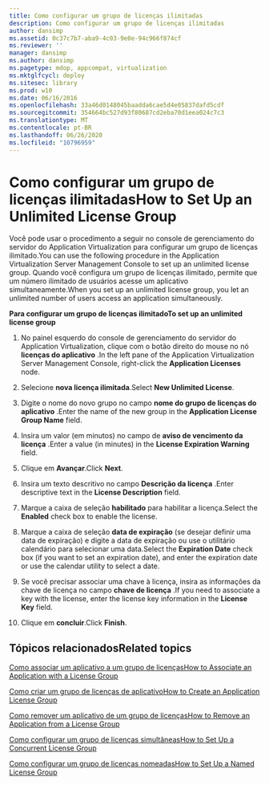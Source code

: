 ```yaml
---
title: Como configurar um grupo de licenças ilimitadas
description: Como configurar um grupo de licenças ilimitadas
author: dansimp
ms.assetid: 0c37c7b7-aba9-4c03-9e0e-94c966f874cf
ms.reviewer: ''
manager: dansimp
ms.author: dansimp
ms.pagetype: mdop, appcompat, virtualization
ms.mktglfcycl: deploy
ms.sitesec: library
ms.prod: w10
ms.date: 06/16/2016
ms.openlocfilehash: 33a46d0148045baadda6cae5d4e05837dafd5cdf
ms.sourcegitcommit: 354664bc527d93f80687cd2eba70d1eea024c7c3
ms.translationtype: MT
ms.contentlocale: pt-BR
ms.lasthandoff: 06/26/2020
ms.locfileid: "10796959"
---
```

# <span data-ttu-id="5a8b3-103">Como configurar um grupo de licenças ilimitadas</span><span class="sxs-lookup"><span data-stu-id="5a8b3-103">How to Set Up an Unlimited License Group</span></span>


<span data-ttu-id="5a8b3-104">Você pode usar o procedimento a seguir no console de gerenciamento do servidor do Application Virtualization para configurar um grupo de licenças ilimitado.</span><span class="sxs-lookup"><span data-stu-id="5a8b3-104">You can use the following procedure in the Application Virtualization Server Management Console to set up an unlimited license group.</span></span> <span data-ttu-id="5a8b3-105">Quando você configura um grupo de licenças ilimitado, permite que um número ilimitado de usuários acesse um aplicativo simultaneamente.</span><span class="sxs-lookup"><span data-stu-id="5a8b3-105">When you set up an unlimited license group, you let an unlimited number of users access an application simultaneously.</span></span>

**<span data-ttu-id="5a8b3-106">Para configurar um grupo de licenças ilimitado</span><span class="sxs-lookup"><span data-stu-id="5a8b3-106">To set up an unlimited license group</span></span>**

1.  <span data-ttu-id="5a8b3-107">No painel esquerdo do console de gerenciamento do servidor do Application Virtualization, clique com o botão direito do mouse no nó **licenças do aplicativo** .</span><span class="sxs-lookup"><span data-stu-id="5a8b3-107">In the left pane of the Application Virtualization Server Management Console, right-click the **Application Licenses** node.</span></span>

2.  <span data-ttu-id="5a8b3-108">Selecione **nova licença ilimitada**.</span><span class="sxs-lookup"><span data-stu-id="5a8b3-108">Select **New Unlimited License**.</span></span>

3.  <span data-ttu-id="5a8b3-109">Digite o nome do novo grupo no campo **nome do grupo de licenças do aplicativo** .</span><span class="sxs-lookup"><span data-stu-id="5a8b3-109">Enter the name of the new group in the **Application License Group Name** field.</span></span>

4.  <span data-ttu-id="5a8b3-110">Insira um valor (em minutos) no campo de **aviso de vencimento da licença** .</span><span class="sxs-lookup"><span data-stu-id="5a8b3-110">Enter a value (in minutes) in the **License Expiration Warning** field.</span></span>

5.  <span data-ttu-id="5a8b3-111">Clique em **Avançar**.</span><span class="sxs-lookup"><span data-stu-id="5a8b3-111">Click **Next**.</span></span>

6.  <span data-ttu-id="5a8b3-112">Insira um texto descritivo no campo **Descrição da licença** .</span><span class="sxs-lookup"><span data-stu-id="5a8b3-112">Enter descriptive text in the **License Description** field.</span></span>

7.  <span data-ttu-id="5a8b3-113">Marque a caixa de seleção **habilitado** para habilitar a licença.</span><span class="sxs-lookup"><span data-stu-id="5a8b3-113">Select the **Enabled** check box to enable the license.</span></span>

8.  <span data-ttu-id="5a8b3-114">Marque a caixa de seleção **data de expiração** (se desejar definir uma data de expiração) e digite a data de expiração ou use o utilitário calendário para selecionar uma data.</span><span class="sxs-lookup"><span data-stu-id="5a8b3-114">Select the **Expiration Date** check box (if you want to set an expiration date), and enter the expiration date or use the calendar utility to select a date.</span></span>

9.  <span data-ttu-id="5a8b3-115">Se você precisar associar uma chave à licença, insira as informações da chave de licença no campo **chave de licença** .</span><span class="sxs-lookup"><span data-stu-id="5a8b3-115">If you need to associate a key with the license, enter the license key information in the **License Key** field.</span></span>

10. <span data-ttu-id="5a8b3-116">Clique em **concluir**.</span><span class="sxs-lookup"><span data-stu-id="5a8b3-116">Click **Finish**.</span></span>

## <span data-ttu-id="5a8b3-117">Tópicos relacionados</span><span class="sxs-lookup"><span data-stu-id="5a8b3-117">Related topics</span></span>


[<span data-ttu-id="5a8b3-118">Como associar um aplicativo a um grupo de licenças</span><span class="sxs-lookup"><span data-stu-id="5a8b3-118">How to Associate an Application with a License Group</span></span>](how-to-associate-an-application-with-a-license-group.md)

[<span data-ttu-id="5a8b3-119">Como criar um grupo de licenças de aplicativo</span><span class="sxs-lookup"><span data-stu-id="5a8b3-119">How to Create an Application License Group</span></span>](how-to-create-an-application-license-group.md)

[<span data-ttu-id="5a8b3-120">Como remover um aplicativo de um grupo de licenças</span><span class="sxs-lookup"><span data-stu-id="5a8b3-120">How to Remove an Application from a License Group</span></span>](how-to-remove-an-application-from-a-license-group.md)

[<span data-ttu-id="5a8b3-121">Como configurar um grupo de licenças simultâneas</span><span class="sxs-lookup"><span data-stu-id="5a8b3-121">How to Set Up a Concurrent License Group</span></span>](how-to-set-up-a-concurrent-license-group.md)

[<span data-ttu-id="5a8b3-122">Como configurar um grupo de licenças nomeadas</span><span class="sxs-lookup"><span data-stu-id="5a8b3-122">How to Set Up a Named License Group</span></span>](how-to-set-up-a-named-license-group.md)

 

 





